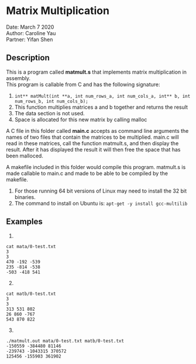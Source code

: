 # Matrix Multiplication
Date: March 7 2020  
Author: Caroline Yau  
Partner: Yifan Shen

## Description
This is a program called **matmult.s** that implements matrix multiplication in assembly.  
This program is callable from C and has the following signature:
1.	`int** matMult(int **a, int num_rows_a, int num_cols_a, int** b, int num_rows_b, int num_cols_b);`
2.	This function multiplies matrices a and b together and returns the result
3.	The data section is not used.
4.	Space is allocated for this new matrix by calling malloc

A C file in this folder called **main.c** accepts as command line arguments the names of two files that contain the matrices to be multiplied. main.c will read in these matrices, call the function matmult.s, and then display the result. After it has displayed the result it will then free the space that has been malloced.

A makefile included in this folder would compile this program. matmult.s is made callable to main.c and made to be able to be compiled by the makefile.
1.	For those running 64 bit versions of Linux may need to install the 32 bit binaries.
2.	The command to install on Ubuntu is: `apt-get -y install gcc-multilib`

## Examples  
1.
```
cat mata/0-test.txt
3
3
470 -192 -539
235 -814 -538
-503 -418 541
```
2. 
```
cat matb/0-test.txt
3
3
313 531 802
26 860 -767
543 870 822
```
3.
```
./matmult.out mata/0-test.txt matb/0-test.txt
-150559 -384480 81146
-239743 -1043315 370572
125456 -155903 361902
```


